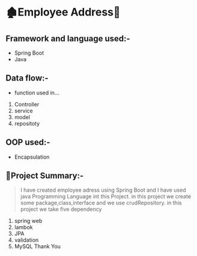 # 🏚Employee Address👋

## Framework and language used:-
* Spring Boot
* Java 

## Data flow:-
* function used in...
1. Controller
2. service
3. model
4. repositoty

## OOP used:-
* Encapsulation

## 📝Project Summary:-
> I have created employee adress using Spring Boot and I have used java Programming Language int this Project.
> in this project we create some package,class,interface and we use crudRepository.
> in this project we take five dependency
 1. spring web
 2. lambok
 3. JPA
 4. validation
 5. MySQL
Thank You
